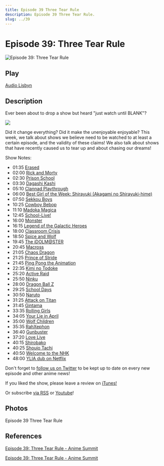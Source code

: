 ```yaml
---
title: Episode 39 Three Tear Rule
description: Episode 39 Three Tear Rule.
slug: ../39
---
```


# Episode 39: Three Tear Rule

![Episode 39: Three Tear Rule](https://i.imgur.com/RD1BcQJ.png)

## Play

[Audio Lisbyn](http://traffic.libsyn.com/ranime/final_39_mixdown.mp3)

## Description

Ever been about to drop a show but heard "just watch until BLANK"? 

[![](https://i.imgur.com/EPnQc1R.png)](http://traffic.libsyn.com/ranime/final_39_mixdown.mp3)

Did it change everything? Did it make the unenjoyable enjoyable? This week, we talk about shows we believe need to be watched to at least a certain episode, and the validity of these claims! We also talk about shows that have recently caused us to tear up and about chasing our dreams!

Show Notes:

*   01:35 [Erased](http://myanimelist.net/anime/31043/Boku_dake_ga_Inai_Machi)
*   02:00 [Rick and Morty](https://en.wikipedia.org/wiki/Rick_and_Morty)
*   02:30 [Prison School](http://myanimelist.net/anime/30240/Prison_School)
*   03:30 [Dagashi Kashi](http://myanimelist.net/anime/31636/Dagashi_Kashi?q=dagashi%20k)
*   05:10 [Clannad Playthrough](https://www.youtube.com/watch?v=VWS2CdMCSmQ)
*   06:00 [Best Girl of the Week: Shirayuki (Akagami no Shirayuki-hime)](http://myanimelist.net/character/18323/Shirayuki)
*   07:50 [Sekkou Boys](http://myanimelist.net/anime/31540/Sekkou_Boys?q=sekk)
*   10:25 [Cowboy Bebop](http://myanimelist.net/anime/1/Cowboy_Bebop?q=cowboy%20bebop)
*   11:10 [Madoka Magica](http://myanimelist.net/anime/9756/Mahou_Shoujo_Madoka%E2%98%85Magica?q=madoka)
*   12:45 [School-Live!](http://myanimelist.net/anime/24765/Gakkougurashi?q=school%20liv)
*   16:00 [Monster](http://myanimelist.net/anime/19/Monster?q=monster)
*   16:15 [Legend of the Galactic Heroes](http://myanimelist.net/anime/820/Ginga_Eiyuu_Densetsu?q=legend%20of%20the%20ga)
*   18:00 [Classroom Crisis](http://myanimelist.net/anime/820/Ginga_Eiyuu_Densetsu?q=legend%20of%20the%20ga)
*   18:50 [Spice and Wolf](http://myanimelist.net/anime/2966/Ookami_to_Koushinryou?q=spice%20and%20wolf)
*   19:45 [The iDOLM@STER](http://myanimelist.net/anime/10278/The_iDOLMSTER?q=the%20idol)
*   20:45 [Macross](http://myanimelist.net/anime/1088/Macross?q=macross)
*   21:05 [Chaos Dragon](http://myanimelist.net/anime/30091/Chaos_Dragon__Sekiryuu_Seneki?q=chaos%20drag)
*   21:25 [Prince of Stride](http://myanimelist.net/anime/31559/Prince_of_Stride__Alternative?q=prince%20of%20str)
*   21:45 [Ping Pong the Animation](http://myanimelist.net/anime/22135/Ping_Pong_The_Animation?q=ping%20pong%20)
*   22:35 [Kimi no Todoke](http://myanimelist.net/anime/6045/Kimi_ni_Todoke)
*   25:20 [Active Raid](http://myanimelist.net/anime/31790/Active_Raid__Kidou_Kyoushuushitsu_Dai_Hachi_Gakari)
*   25:50 [Ninku](http://myanimelist.net/anime/912/Ninku?q=ninku)
*   28:00 [Dragon Ball Z](http://myanimelist.net/anime/813/Dragon_Ball_Z)
*   29:25 [School Days](http://myanimelist.net/anime/2476/School_Days)
*   30:50 [Naruto](http://myanimelist.net/anime/20/Naruto?q=narut)
*   31:25 [Attack on Titan](http://myanimelist.net/anime/16498/Shingeki_no_Kyojin?q=attac)
*   31:45 [Gintama](http://myanimelist.net/anime/918/Gintama?q=ginta)
*   33:35 [Rolling Girls](http://myanimelist.net/anime/25867/Rolling%E2%98%86Girls)
*   34:05 [Your Lie in April](http://myanimelist.net/anime/23273/Shigatsu_wa_Kimi_no_Uso?q=your%20lie%20in%20april)
*   35:00 [Wolf Children](http://myanimelist.net/anime/12355/Ookami_Kodomo_no_Ame_to_Yuki?q=wolf%20childr)
*   35:35 [RahXephon](http://myanimelist.net/anime/165/RahXephon?q=rahx)
*   36:40 [Gunbuster](http://myanimelist.net/anime/949/Top_wo_Nerae_Gunbuster?q=gunbuster)
*   37:20 [Love Live](http://myanimelist.net/anime/15051/Love_Live_School_Idol_Project?q=love%20li)
*   40:15 [Shirobako](http://myanimelist.net/anime/25835/Shirobako?q=shiro)
*   40:25 [Shoujo Tachi](http://myanimelist.net/anime/31914/Shoujo-tachi_wa_Kouya_wo_Mezasu)
*   40:50 [Welcome to the NHK](http://myanimelist.net/anime/1210/NHK_ni_Youkoso?q=nh)
*   48:00 [YLIA dub on Netflix](https://www.netflix.com/title/80041089)

Don't forget to [follow us on Twitter](https://twitter.animesummit.net/) to be kept up to date on every new episode and other anime news!

If you liked the show, please leave a review on [iTunes!](http://itunes.animesummit.net/)

Or subscribe [via RSS](http://ranime.libsyn.com/rss) or [Youtube](http://yt.animesummit.net/)!

## Photos

Episode 39 Three Tear Rule

## References

[Episode 39: Three Tear Rule - Anime Summit](https://web.archive.org/web/20160405091617/http://animesummit.net/episode-39-three-tear-rule)

[Episode 39: Three Tear Rule - Anime Summit](http://animesummit.net/episode-39-three-tear-rule)